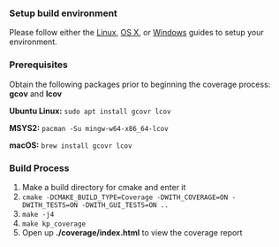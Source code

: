 ### Setup build environment
Please follow either the [Linux](Set-up-Build-Environment-on-Linux), [OS X](Set-up-Build-Environment-on-OS-X), or [Windows](Set-up-Build-Environment-on-Windows) guides to setup your environment.

### Prerequisites
Obtain the following packages prior to beginning the coverage process: **gcov** and **lcov**

**Ubuntu Linux:** ```sudo apt install gcovr lcov```

**MSYS2:** ```pacman -Su mingw-w64-x86_64-lcov```

**macOS:** ```brew install gcovr lcov```

### Build Process

1. Make a build directory for cmake and enter it
2. ```cmake -DCMAKE_BUILD_TYPE=Coverage -DWITH_COVERAGE=ON -DWITH_TESTS=ON -DWITH_GUI_TESTS=ON ..```
3. `make -j4`
4. `make kp_coverage`
5. Open up **./coverage/index.html** to view the coverage report
